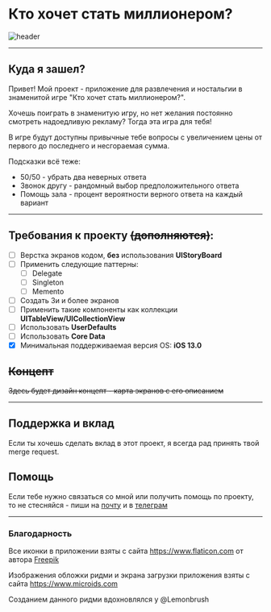 # Кто хочет стать миллионером?

![header](hhttps://github.com/mayer1a/iOSAppUI/blob/main/DescriptionImages/cover.png)

---

## Куда я зашел?

Привет!
Мой проект - приложение для развлечения и ностальгии в знаменитой игре "Кто хочет стать миллионером?".

Хочешь поиграть в знаменитую игру, но нет желания постоянно смотреть надоедливую рекламу?
Тогда эта игра для тебя!

В игре будут доступны привычные тебе вопросы с увеличением цены от первого до последнего и несгораемая сумма.

Подсказки всё теже: 
 * 50/50 - убрать два неверных ответа
 * Звонок другу - рандомный выбор предположительного ответа
 * Помощь зала - процент вероятности верного ответа на каждый вариант
 
---

## Требования к проекту ~~(дополняются)~~:

- [ ] Верстка экранов кодом, **без** использования **UIStoryBoard** 
- [ ] Применить следующие паттерны:
    - [ ] Delegate
    - [ ] Singleton
    - [ ] Memento
- [ ] Создать 3и и более экранов
- [ ] Применить такие компоненты как коллекции **UITableView/UICollectionView**
- [ ] Использовать **UserDefaults**
- [ ] Использовать **Core Data**
- [X] Минимальная поддерживаемая версия OS: **iOS 13.0**

## ~~Концепт~~

~~Здесь будет дизайн концепт - карта экранов с его описанием~~

---

## Поддержка и вклад

Если ты хочешь сделать вклад в этот проект, я всегда рад принять твой merge request.

## Помощь

Если тебе нужно связаться со мной или получить помощь по проекту, то не стесняйся - пиши на <a href="mailto:mayer1art@gmail.com">почту</a> и в <a href="https://t.me/mayer1a">телеграм</a>

---

### Благодарность

Все иконки в приложении взяты с сайта https://www.flaticon.com от автора <a href="https://www.freepik.com">Freepik</a>

Изображения обложки ридми и экрана загрузки приложения взяты с сайта https://www.microids.com

Созданием данного ридми вдохновлялся у @Lemonbrush
